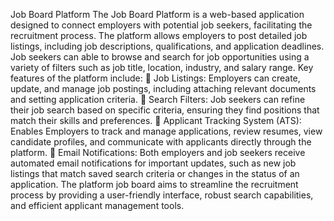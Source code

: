 Job Board Platform 
The Job Board Platform is a web-based application designed to connect employers 
with potential job seekers, facilitating the recruitment process. The platform allows 
employers to post detailed job listings, including job descriptions, qualifications, and 
application deadlines. Job seekers can able to browse and search for job 
opportunities using a variety of filters such as job title, location, industry, and salary 
range. 
Key features of the platform include: 
 Job Listings: Employers can create, update, and manage job postings, 
including attaching relevant documents and setting application criteria. 
 Search Filters: Job seekers can refine their job search based on specific 
criteria, ensuring they find positions that match their skills and preferences. 
 Applicant Tracking System (ATS): Enables Employers to track and manage 
applications, review resumes, view candidate profiles, and communicate with 
applicants directly through the platform. 
 Email Notifications: Both employers and job seekers receive automated 
email notifications for important updates, such as new job listings that match 
saved search criteria or changes in the status of an application. 
The platform job board aims to streamline the recruitment process by providing a 
user-friendly interface, robust search capabilities, and efficient applicant 
management tools. 
